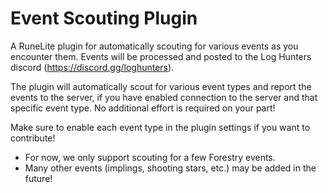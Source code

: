 # Event Scouting Plugin
A RuneLite plugin for automatically scouting for various events as you encounter them. Events will be processed and
posted to the Log Hunters discord (https://discord.gg/loghunters).

The plugin will automatically scout for various event types and report the events to the server, if you have enabled
connection to the server and that specific event type. No additional effort is required on your part!

Make sure to enable each event type in the plugin settings if you want to contribute!

- For now, we only support scouting for a few Forestry events.
- Many other events (implings, shooting stars, etc.) may be added in the future!
